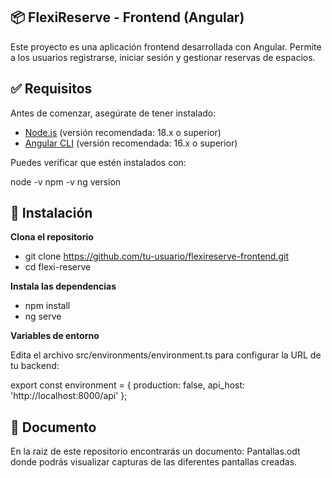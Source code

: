 ## 📦 FlexiReserve - Frontend (Angular)

Este proyecto es una aplicación frontend desarrollada con Angular. Permite a los usuarios registrarse, iniciar sesión y gestionar reservas de espacios.

## ✅ Requisitos

Antes de comenzar, asegúrate de tener instalado:

- [Node.js](https://nodejs.org/) (versión recomendada: 18.x o superior)
- [Angular CLI](https://angular.io/cli) (versión recomendada: 16.x o superior)

Puedes verificar que estén instalados con:

node -v
npm -v
ng version

##  🚀 Instalación

**Clona el repositorio**

- git clone https://github.com/tu-usuario/flexireserve-frontend.git
- cd flexi-reserve

**Instala las dependencias**

- npm install
- ng serve

**Variables de entorno**

Edita el archivo src/environments/environment.ts para configurar la URL de tu backend:

export const environment = {
  production: false,
  api_host: 'http://localhost:8000/api'
};


##  📄 Documento

En la raiz de este repositorio encontrarás un documento: Pantallas.odt donde podrás visualizar capturas de las diferentes pantallas creadas.
